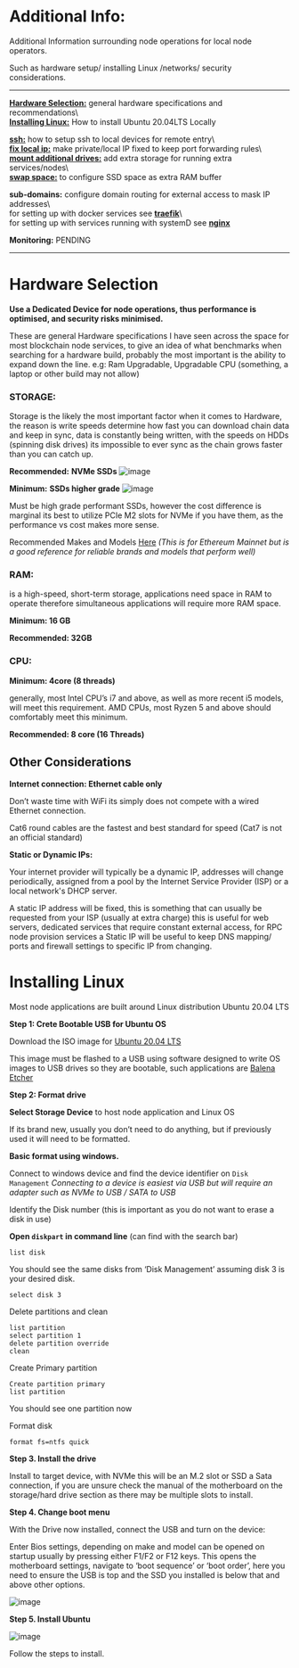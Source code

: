 # Additional Info:

Additional Information surrounding node operations for local node operators.

Such as hardware setup/ installing Linux /networks/ security considerations.

----

[**Hardware Selection:**](https://github.com/GLCNI/RPC-node-deployments/tree/main/additional#hardware-selection) general hardware specifications and recommendations\  
[**Installing Linux:**](https://github.com/GLCNI/RPC-node-deployments/tree/main/additional#installing-linux) How to install Ubuntu 20.04LTS Locally 

[**ssh:**](https://github.com/GLCNI/RPC-node-deployments/blob/main/additional/ssh.md) how to setup ssh to local devices for remote entry\  
[**fix local ip:**](https://github.com/GLCNI/RPC-node-deployments/blob/main/additional/fix_local_ip.md) make private/local IP fixed to keep port forwarding rules\  
[**mount additional drives:**](https://github.com/GLCNI/RPC-node-deployments/blob/main/additional/mount_additional_drives.md) add extra storage for running extra services/nodes\  
[**swap space:**](https://github.com/GLCNI/RPC-node-deployments/blob/main/additional/swap_space.md) to configure SSD space as extra RAM buffer

**sub-domains:** configure domain routing for external access to mask IP addresses\  
for setting up with docker services see [**traefik**](https://github.com/GLCNI/RPC-node-deployments/blob/main/additional/sub_domains_traefik.md)\  
for setting up with services running with systemD see [**nginx**](https://github.com/GLCNI/RPC-node-deployments/blob/main/additional/sub_domains_nginx.md)

**Monitoring:** PENDING

----

# Hardware Selection

**Use a Dedicated Device for node operations, thus performance is optimised, and security risks minimised.**

These are general Hardware specifications I have seen across the space for most blockchain node services, to give an idea of what benchmarks when searching for a hardware build, probably the most important is the ability to expand down the line. e.g: Ram Upgradable, Upgradable CPU (something, a laptop or other build may not allow)


### STORAGE:
 
Storage is the likely the most important factor when it comes to Hardware, the reason is write speeds determine how fast you can download chain data and keep in sync, data is constantly being written, with the speeds on HDDs (spinning disk drives) its impossible to ever sync as the chain grows faster than you can catch up.

**Recommended:** **NVMe SSDs**
![image](https://github.com/GLCNI/RPC-node-deployments/assets/67609618/50f09cd2-b5b0-4848-a5e3-cc2fe4753f9c)


**Minimum:** **SSDs higher grade**
![image](https://github.com/GLCNI/RPC-node-deployments/assets/67609618/d865bb64-435c-4b85-8e1c-e5ed02fea420)

Must be high grade performant SSDs, however the cost difference is marginal its best to utilize PCIe M2 slots for NVMe if you have them, as the performance vs cost makes more sense.

Recommended Makes and Models [Here]( https://gist.github.com/yorickdowne/f3a3e79a573bf35767cd002cc977b038)
_(This is for Ethereum Mainnet but is a good reference for reliable brands and models that perform well)_

### RAM:
is a high-speed, short-term storage, applications need space in RAM to operate therefore simultaneous applications will require more RAM space.

**Minimum: 16 GB**

**Recommended: 32GB**


### CPU:

**Minimum: 4core (8 threads)**

generally, most Intel CPU’s i7 and above, as well as more recent i5 models, will meet this requirement. AMD CPUs, most Ryzen 5 and above should comfortably meet this minimum.

**Recommended: 8 core (16 Threads)**


## Other Considerations

**Internet connection: Ethernet cable only**

Don’t waste time with WiFi its simply does not compete with a wired Ethernet connection.

Cat6 round cables are the fastest and best standard for speed (Cat7 is not an official standard)

**Static or Dynamic IPs:**

Your internet provider will typically be a dynamic IP, addresses will change periodically, assigned from a pool by the Internet Service Provider (ISP) or a local network's DHCP server.

A static IP address will be fixed, this is something that can usually be requested from your ISP (usually at extra charge) this is useful for web servers, dedicated services that require constant external access, for RPC node provision services a Static IP will be useful to keep DNS mapping/ ports and firewall settings to specific IP from changing.


# Installing Linux

Most node applications are built around Linux distribution Ubuntu 20.04 LTS

**Step 1: Crete Bootable USB for Ubuntu OS**

Download the ISO image for [Ubuntu 20.04 LTS](https://www.releases.ubuntu.com/focal)

This image must be flashed to a USB using software designed to write OS images to USB drives so they are bootable, such applications are [Balena Etcher]( https://etcher.balena.io/)

**Step 2: Format drive**

**Select Storage Device** to host node application and Linux OS

If its brand new, usually you don’t need to do anything, but if previously used it will need to be formatted.

**Basic format using windows.**

Connect to windows device and find the device identifier on `Disk Management`
_Connecting to a device is easiest via USB but will require an adapter such as NVMe to USB / SATA to USB_

Identify the Disk number (this is important as you do not want to erase a disk in use)

**Open `diskpart` in command line** (can find with the search bar)

```
list disk
```

You should see the same disks from ‘Disk Management’ assuming disk 3 is your desired disk.
```
select disk 3
```

Delete partitions and clean
```
list partition  
select partition 1  
delete partition override  
clean
```

Create Primary partition
```
Create partition primary
list partition
```

You should see one partition now

Format disk  
```
format fs=ntfs quick
```

**Step 3. Install the drive** 

Install to target device, with NVMe this will be an M.2 slot or SSD a Sata connection, if you are unsure check the manual of the motherboard on the storage/hard drive section as there may be multiple slots to install.

**Step 4. Change boot menu**

With the Drive now installed, connect the USB and turn on the device:

Enter Bios settings, depending on make and model can be opened on startup usually by pressing either F1/F2 or F12 keys. This opens the motherboard settings, navigate to ‘boot sequence’ or ‘boot order’, here you need to ensure the USB is top and the SSD you installed is below that and above other options.

![image](https://github.com/GLCNI/RPC-node-deployments/assets/67609618/bebcd94a-9c71-45ea-bfc2-6c894aee29e3)


**Step 5. Install Ubuntu**

![image](https://github.com/GLCNI/RPC-node-deployments/assets/67609618/e9e89f62-ce18-404e-bbdd-cd7198535ab1)

Follow the steps to install.
